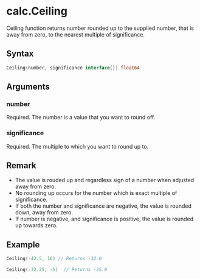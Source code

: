 # calc.Ceiling

Ceiling function returns number rounded up to the supplied number, that is away from zero, to the nearest multiple of significance.

## Syntax

```go
Ceiling(number, significance interface{}) float64
```

## Arguments

### number

Required. The number is a value that you want to round off.

### significance

Required. The multiple to which you want to round up to.

## Remark

+ The value is rouded up and regardless sign of a number when adjusted away from zero.
+ No rounding up occurs for the number which is exact multiple of significance.
+ If both the number and significance are negative, the value is rounded down, away from zero.
+ If number is negative, and significance is positive, the value is rounded up towards zero.

## Example

```Go
Ceiling(-42.5, 16) // Returns -32.0

Ceiling(-32.25, -5)  // Returns -35.0
```
